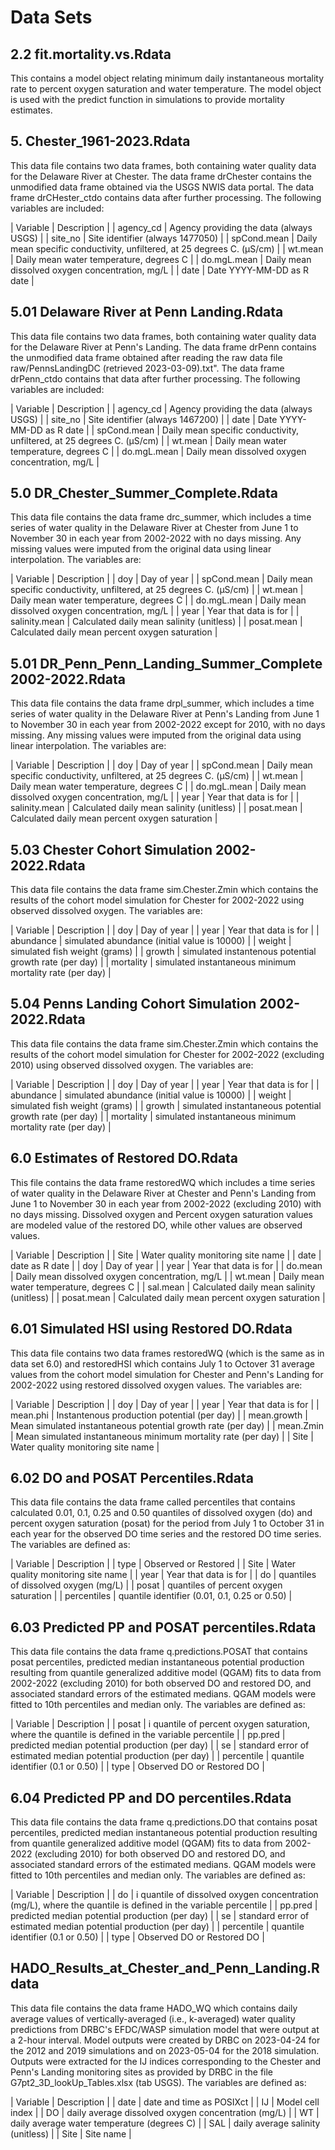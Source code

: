 
# Data Sets

## 2.2 fit.mortality.vs.Rdata
This contains a model object relating minimum daily instantaneous mortality rate to percent oxygen saturation and water temperature.  The model object is used with the predict function in simulations to provide mortality estimates.

## 5. Chester_1961-2023.Rdata
This data file contains two data frames, both containing water quality data for the Delaware River at Chester. The data frame drChester contains the unmodified data frame obtained via the USGS NWIS data portal. The data frame drCHester_ctdo contains data after further processing. The following variables are included:

| Variable | Description |
| agency_cd | Agency providing the data (always USGS) |
| site_no | Site identifier (always 1477050) |
| spCond.mean | Daily mean specific conductivity, unfiltered, at 25 degrees C. (µS/cm) |
| wt.mean | Daily mean water temperature, degrees C |
| do.mgL.mean | Daily mean dissolved oxygen concentration, mg/L |
| date | Date YYYY-MM-DD as R date |

## 5.01 Delaware River at Penn Landing.Rdata
This data file contains two data frames, both containing water quality data for the Delaware River at Penn's Landing. The data frame drPenn contains the unmodified data frame obtained after reading the raw data file raw/PennsLandingDC (retrieved 2023-03-09).txt". The data frame drPenn_ctdo contains that data after further processing. The following variables are included:

| Variable | Description |
| agency_cd | Agency providing the data (always USGS) |
| site_no | Site identifier (always 1467200) |
| date | Date YYYY-MM-DD as R date |
| spCond.mean | Daily mean specific conductivity, unfiltered, at 25 degrees C. (µS/cm) |
| wt.mean | Daily mean water temperature, degrees C |
| do.mgL.mean | Daily mean dissolved oxygen concentration, mg/L |

## 5.0 DR_Chester_Summer_Complete.Rdata
This data file contains the data frame drc_summer, which includes a time series of water quality in the Delaware River at Chester from June 1 to November 30 in each year from 2002-2022 with no days missing.  Any missing values were imputed from the original data using linear interpolation.  The variables are:

| Variable | Description |
| doy | Day of year |
| spCond.mean | Daily mean specific conductivity, unfiltered, at 25 degrees C. (µS/cm) |
| wt.mean | Daily mean water temperature, degrees C |
| do.mgL.mean | Daily mean dissolved oxygen concentration, mg/L |
| year | Year that data is for |
| salinity.mean | Calculated daily mean salinity (unitless) |
| posat.mean | Calculated daily mean percent oxygen saturation |

## 5.01 DR_Penn_Penn_Landing_Summer_Complete 2002-2022.Rdata
This data file contains the data frame drpl_summer, which includes a time series of water quality in the Delaware River at Penn's Landing from June 1 to November 30 in each year from 2002-2022 except for 2010, with no days missing. Any missing values were imputed from the original data using linear interpolation. The variables are:

| Variable | Description |
| doy | Day of year |
| spCond.mean | Daily mean specific conductivity, unfiltered, at 25 degrees C. (µS/cm) |
| wt.mean | Daily mean water temperature, degrees C |
| do.mgL.mean | Daily mean dissolved oxygen concentration, mg/L |
| year | Year that data is for |
| salinity.mean | Calculated daily mean salinity (unitless) |
| posat.mean | Calculated daily mean percent oxygen saturation |

## 5.03 Chester Cohort Simulation 2002-2022.Rdata
This data file contains the data frame sim.Chester.Zmin which contains the results of the cohort model simulation for Chester for 2002-2022 using observed dissolved oxygen.  The variables are:

| Variable | Description |
| doy | Day of year |
| year | Year that data is for |
| abundance | simulated abundance (initial value is 10000) |
| weight | simulated fish weight (grams) |
| growth | simulated instantenous potential growth rate (per day) |
| mortality | simulated instantaneous minimum mortality rate (per day) |

## 5.04 Penns Landing Cohort Simulation 2002-2022.Rdata
This data file contains the data frame sim.Chester.Zmin which contains the results of the cohort model simulation for Chester for 2002-2022 (excluding 2010) using observed dissolved oxygen.  The variables are:

| Variable | Description |
| doy | Day of year |
| year | Year that data is for |
| abundance | simulated abundance (initial value is 10000) |
| weight | simulated fish weight (grams) |
| growth | simulated instantaneous potential growth rate (per day) |
| mortality | simulated instantaneous minimum mortality rate (per day) |


## 6.0 Estimates of Restored DO.Rdata
This file contains the data frame restoredWQ which includes a time series of water quality in the Delaware River at Chester and Penn's Landing from June 1 to November 30 in each year from 2002-2022 (excluding 2010) with no days missing. Dissolved oxygen and Percent oxygen saturation values are modeled value of the restored DO, while other values are observed values.

| Variable | Description |
| Site | Water quality monitoring site name |
| date | date as R date |
| doy | Day of year |
| year | Year that data is for |
| do.mean | Daily mean dissolved oxygen concentration, mg/L |
| wt.mean | Daily mean water temperature, degrees C |
| sal.mean | Calculated daily mean salinity (unitless) |
| posat.mean | Calculated daily mean percent oxygen saturation |

## 6.01 Simulated HSI using Restored DO.Rdata
This data file contains two data frames restoredWQ (which is the same as in data set 6.0) and restoredHSI which contains July 1 to Octover 31 average values from the cohort model simulation for Chester and Penn's Landing for 2002-2022 using restored dissolved oxygen values.  The variables are:

| Variable | Description |
| doy | Day of year |
| year | Year that data is for |
| mean.phi | Instantenous production potential (per day) |
| mean.growth | Mean simulated instantaneous potential growth rate (per day) |
| mean.Zmin | Mean simulated instantaneous minimum mortality rate (per day) |
| Site | Water quality monitoring site name |

## 6.02 DO and POSAT Percentiles.Rdata
This data file contains the data frame called percentiles that contains calculated 0.01, 0.1, 0.25 and 0.50 quantiles of dissolved oxygen (do) and percent oxygen saturation (posat) for the period from July 1 to October 31 in each year for the observed DO time series and the restored DO time series. The variables are defined as:

| Variable | Description |
| type | Observed or Restored |
| Site | Water quality monitoring site name |
| year | Year that data is for |
| do | quantiles of dissolved oxygen (mg/L) |
| posat | quantiles of percent oxygen saturation |
| percentiles | quantile identifier (0.01, 0.1, 0.25 or 0.50) |

## 6.03 Predicted PP and POSAT percentiles.Rdata
This data file contains the data frame q.predictions.POSAT that contains posat percentiles, predicted median instantaneous potential production resulting from quantile generalized additive model (QGAM) fits to data from 2002-2022 (excluding 2010) for both observed DO and restored DO, and associated standard errors of the estimated medians. QGAM models were fitted to 10th percentiles and median only. The variables are defined as:

| Variable | Description |
| posat | i quantile of percent oxygen saturation, where the quantile is defined in the variable percentile |
| pp.pred | predicted median potential production (per day) |
| se | standard error of estimated median potential production (per day) |
| percentile | quantile identifier (0.1 or 0.50) |
| type | Observed DO or Restored DO |

## 6.04 Predicted PP and DO percentiles.Rdata 
This data file contains the data frame q.predictions.DO that contains posat percentiles, predicted median instantaneous potential production resulting from quantile generalized additive model (QGAM) fits to data from 2002-2022 (excluding 2010) for both observed DO and restored DO, and associated standard errors of the estimated medians. QGAM models were fitted to 10th percentiles and median only. The variables are defined as:

| Variable | Description |
| do | i quantile of dissolved oxygen concentration (mg/L), where the quantile is defined in the variable percentile |
| pp.pred | predicted median potential production (per day) |
| se | standard error of estimated median potential production (per day) |
| percentile | quantile identifier (0.1 or 0.50) |
| type | Observed DO or Restored DO |

## HADO_Results_at_Chester_and_Penn_Landing.Rdata
This data file contains the data frame HADO_WQ which contains daily average values of vertically-averaged (i.e., k-averaged) water quality predictions from DRBC's EFDC/WASP simulation model that were output at a 2-hour interval. Model outputs were created by DRBC on 2023-04-24 for the 2012 and 2019 simulations and on 2023-05-04 for the 2018 simulation.  Outputs were extracted for the IJ indices corresponding to the Chester and Penn's Landing monitoring sites as provided by DRBC in the file G7pt2_3D_lookUp_Tables.xlsx (tab USGS). The variables are defined as:

| Variable | Description |
| date | date and time as POSIXct |
| IJ | Model cell index |
| DO | daily average dissolved oxygen concentration (mg/L) |
| WT | daily average water temperature (degrees C) |
| SAL | daily average salinity (unitless) |
| Site | Site name |







